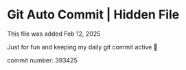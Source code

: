# Git Auto Commit | Hidden File

This file was added Feb 12, 2025

Just for fun and keeping my daily git commit active 🤪

commit number: 393425
